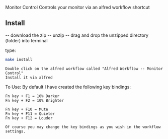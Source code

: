 
Monitor Control
Controls your monitor via an alfred workflow shortcut

Install
----
-- download the zip
-- unzip
-- drag and drop the unzipped directory (folder) into terminal


type: 

```bash
make install
```

```
Double click on the alfred workflow called "Alfred Workflow -- Monitor Control"
Install it via alfred
```


To Use: 
By default I have created the following key bindings:
```
Fn key + F1 = 10% Darker
Fn key + F2 = 10% Brighter 

Fn key + F10 = Mute
Fn key + F11 = Quieter
Fn key + F12 = Louder

Of course you may change the key bindings as you wish in the workflow settings. 
```


